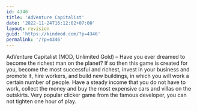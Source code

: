 ```yaml
---
id: 4346
title: 'AdVenture Capitalist'
date: '2022-11-24T16:12:02+07:00'
layout: revision
guid: 'https://kindmod.com/?p=4346'
permalink: '/?p=4346'
---
```


AdVenture Capitalist (MOD, Unlimited Gold) – Have you ever dreamed to become the richest man on the planet? If so then this game is created for you, become the most successful and richest, invest in your business and promote it, hire workers, and build new buildings, in which you will work a certain number of people. Have a steady income that you do not have to work, collect the money and buy the most expensive cars and villas on the outskirts. Very popular clicker game from the famous developer, you can not tighten one hour of play.